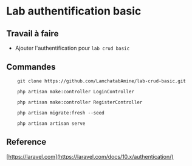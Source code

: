 # Lab authentification basic

## Travail à faire

* Ajouter l'authentification pour `lab crud basic`


## Commandes 

```shell
    git clone https://github.com/LamchatabAmine/lab-crud-basic.git
```

```shell
    php artisan make:controller LoginController 
```

```shell
    php artisan make:controller RegisterController 
```


```shell
    php artisan migrate:fresh --seed
```

```shell
    php artisan artisan serve
```


## Reference

[https://laravel.com](https://laravel.com/docs/10.x/authentication/)